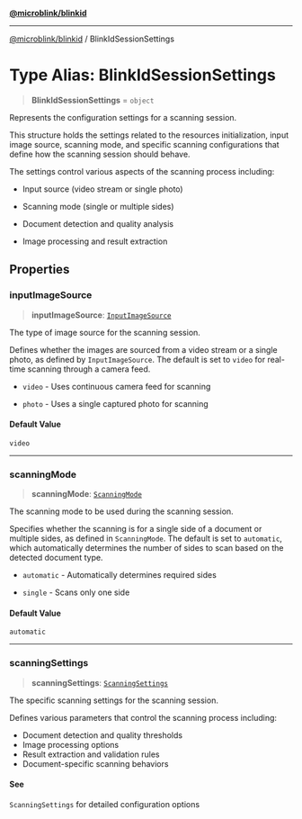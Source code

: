 [**@microblink/blinkid**](../README.md)

***

[@microblink/blinkid](../README.md) / BlinkIdSessionSettings

# Type Alias: BlinkIdSessionSettings

> **BlinkIdSessionSettings** = `object`

Represents the configuration settings for a scanning session.

This structure holds the settings related to the resources initialization,
input image source, scanning mode, and specific scanning configurations that
define how the scanning session should behave.

The settings control various aspects of the scanning process including:

- Input source (video stream or single photo)

- Scanning mode (single or multiple sides)

- Document detection and quality analysis

- Image processing and result extraction

## Properties

### inputImageSource

> **inputImageSource**: [`InputImageSource`](InputImageSource.md)

The type of image source for the scanning session.

Defines whether the images are sourced from a video stream or a single
photo, as defined by `InputImageSource`. The default is set to `video` for
real-time scanning through a camera feed.

- `video` - Uses continuous camera feed for scanning

- `photo` - Uses a single captured photo for scanning

#### Default Value

`video`

***

### scanningMode

> **scanningMode**: [`ScanningMode`](ScanningMode.md)

The scanning mode to be used during the scanning session.

Specifies whether the scanning is for a single side of a document or
multiple sides, as defined in `ScanningMode`. The default is set to
`automatic`, which automatically determines the number of sides to scan
based on the detected document type.

- `automatic` - Automatically determines required sides

- `single` - Scans only one side

#### Default Value

`automatic`

***

### scanningSettings

> **scanningSettings**: [`ScanningSettings`](ScanningSettings.md)

The specific scanning settings for the scanning session.

Defines various parameters that control the scanning process including:

- Document detection and quality thresholds
- Image processing options
- Result extraction and validation rules
- Document-specific scanning behaviors

#### See

`ScanningSettings` for detailed configuration options

